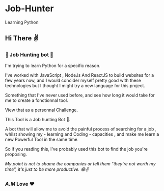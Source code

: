 # Job-Hunter

Learning Python

## Hi There ✌️

### 🤖 Job Hunting bot 🎯

I'm trying to learn Python for a specific reason.

I've worked with JavaScript , NodeJs And ReactJS to build websites for a few years now, and I would concider myself pretty good with these technologies but I thought I might try a new language for this project.

Something that I've never used before, and see how long it would take for me to create a fonctionnal tool.

View that as a personnal Challenge.

This Tool is a Job hunting Bot 🤖.

A bot that will allow me to avoid the painful process of searching for a job , whilst showing my - learning and Coding - capacities , and make me learn a new Powerful Tool in the same time.

So if you reading this, I've probably used this bot to find the job you're proposing.

_My point is not to shame the companies or tell them "they're not worth my time", it's just to be more productive. 😁✌️_

### _A.M_ Love ❤️
